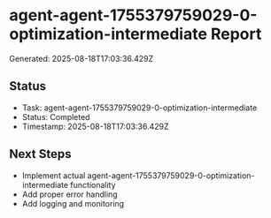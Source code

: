 # agent-agent-1755379759029-0-optimization-intermediate Report

Generated: 2025-08-18T17:03:36.429Z

## Status
- Task: agent-agent-1755379759029-0-optimization-intermediate
- Status: Completed
- Timestamp: 2025-08-18T17:03:36.429Z

## Next Steps
- Implement actual agent-agent-1755379759029-0-optimization-intermediate functionality
- Add proper error handling
- Add logging and monitoring
